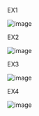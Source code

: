 EX1

![image](https://github.com/user-attachments/assets/2bf6426a-62c7-4f7b-931b-5cc648324673)

EX2

![image](https://github.com/user-attachments/assets/19f95076-b627-45b2-b0bb-385d0fd7d90c)

EX3

![image](https://github.com/user-attachments/assets/348d717b-3ce0-4f4d-8341-471d1b94b7c1)

EX4

![image](https://github.com/user-attachments/assets/4f7224b0-6f83-4a52-aaea-82ca8063cf5c)
